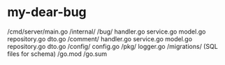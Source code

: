 # my-dear-bug
/cmd/server/main.go
/internal/
  /bug/
    handler.go
    service.go
    model.go
    repository.go
    dto.go
  /comment/
    handler.go
    service.go
    model.go
    repository.go
    dto.go
/config/
    config.go
/pkg/
    logger.go
/migrations/  (SQL files for schema)
/go.mod
/go.sum
